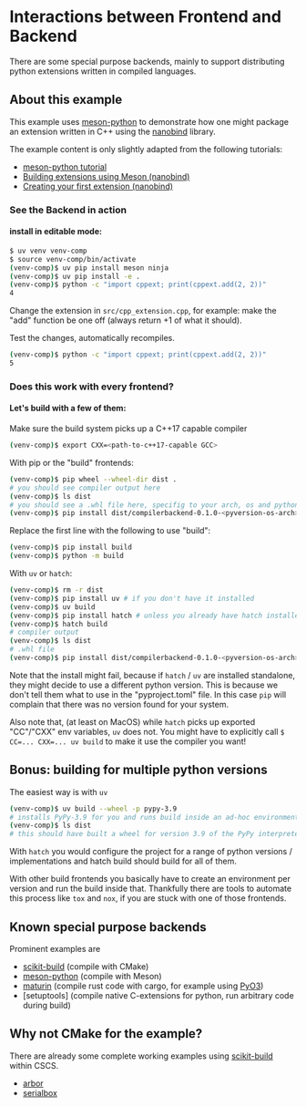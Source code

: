 # Interactions between Frontend and Backend

There are some special purpose backends, mainly to support distributing python extensions written in compiled languages.

## About this example

This example uses [meson-python](https://mesonbuild.com/meson-python/) to demonstrate how one might package an extension written in C++ using the [nanobind](https://nanobind.readthedocs.io/en/latest/index.html) library.

The example content is only slightly adapted from the following tutorials:

- [meson-python tutorial](https://mesonbuild.com/meson-python/tutorials/introduction.html)
- [Building extensions using Meson (nanobind)](https://nanobind.readthedocs.io/en/latest/meson.html)
- [Creating your first extension (nanobind)](https://nanobind.readthedocs.io/en/latest/basics.html)

### See the Backend in action

#### install in editable mode:

```bash
$ uv venv venv-comp
$ source venv-comp/bin/activate
(venv-comp)$ uv pip install meson ninja
(venv-comp)$ uv pip install -e .
(venv-comp)$ python -c "import cppext; print(cppext.add(2, 2))"
4
```

Change the extension in `src/cpp_extension.cpp`, for example: make the "add" function be one off (always return +1 of what it should).

Test the changes, automatically recompiles.

```bash
(venv-comp)$ python -c "import cppext; print(cppext.add(2, 2))"
5
```

### Does this work with every frontend?

#### Let's build with a few of them:

Make sure the build system picks up a C++17 capable compiler
```bash
(venv-comp)$ export CXX=<path-to-c++17-capable GCC>
```

With pip or the "build" frontends:

```bash
(venv-comp)$ pip wheel --wheel-dir dist .
# you should see compiler output here
(venv-comp)$ ls dist
# you should see a .whl file here, specifig to your arch, os and python version
(venv-comp)$ pip install dist/compilerbackend-0.1.0-<pyversion-os-arch>.whl
```

Replace the first line with the following to use "build":

```bash
(venv-comp)$ pip install build
(venv-comp)$ python -m build
```

With `uv` or `hatch`:

```bash
(venv-comp)$ rm -r dist
(venv-comp)$ pip install uv # if you don't have it installed
(venv-comp)$ uv build
(venv-comp)$ pip install hatch # unless you already have hatch installed
(venv-comp)$ hatch build 
# compiler output
(venv-comp)$ ls dist
# .whl file
(venv-comp)$ pip install dist/compilerbackend-0.1.0-<pyversion-os-arch>.whl
```
Note that the install might fail, because if `hatch` / `uv` are installed standalone, they might decide to use a different python version. This is because we don't tell them what to use in the "pyproject.toml" file. In this case `pip` will complain that there was no version found for your system.

Also note that, (at least on MacOS) while `hatch` picks up exported "CC"/"CXX" env variables, `uv` does not. You might have to explicitly call `$ CC=... CXX=... uv build` to make it use the compiler you want!

## Bonus: building for multiple python versions

The easiest way is with `uv`

```bash
(venv-comp)$ uv build --wheel -p pypy-3.9
# installs PyPy-3.9 for you and runs build inside an ad-hoc environment
(venv-comp)$ ls dist
# this should have built a wheel for version 3.9 of the PyPy interpreter
```

With `hatch` you would configure the project for a range of python versions / implementations and hatch build should build for all of them.

With other build frontends you basically have to create an environment per version and run the build inside that. Thankfully there are tools to automate this process like `tox` and `nox`, if you are stuck with one of those frontends.

## Known special purpose backends

Prominent examples are

- [scikit-build](https://scikit-build.readthedocs.io/en/latest/) (compile with CMake)
- [meson-python](https://mesonbuild.com/meson-python/) (compile with Meson)
- [maturin](https://www.maturin.rs/) (compile rust code with cargo, for example using [PyO3](https://pyo3.rs/v0.23.5/))
- [setuptools] (compile native C-extensions for python, run arbitrary code during build)

## Why not CMake for the example?

There are already some complete working examples using [scikit-build](https://scikit-build.readthedocs.io/en/latest/) within CSCS.

- [arbor](https://github.com/arbor-sim/arbor)
- [serialbox](https://github.com/GridTools/serialbox)
